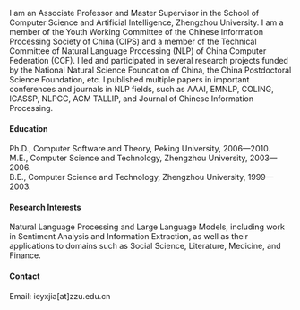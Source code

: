 

<!--[![jiasir803](https://img.shields.io/badge/jiasir803-github-blue?logo=github)](https://github.com/jiasir803)-->

I am an Associate Professor and Master Supervisor in the School of Computer Science and Artificial Intelligence, Zhengzhou University. I am a member of the Youth Working Committee of the Chinese Information Processing Society of China (CIPS) and a member of the Technical Committee of Natural Language Processing (NLP) of China Computer Federation (CCF). I led and participated in several research projects funded by the National Natural Science Foundation of China, the China Postdoctoral Science Foundation, etc. I published multiple papers in important conferences and journals in NLP fields, such as AAAI, EMNLP, COLING, ICASSP, NLPCC, ACM TALLIP, and Journal of Chinese Information Processing.

#### Education
Ph.D., Computer Software and Theory, Peking University, 2006—2010.\
M.E., Computer Science and Technology, Zhengzhou University, 2003—2006.\
B.E., Computer Science and Technology, Zhengzhou University, 1999—2003.

#### Research Interests
Natural Language Processing and Large Language Models, including work in Sentiment Analysis and Information Extraction, as well as their applications to domains such as Social Science, Literature, Medicine, and Finance.

#### Contact
Email: ieyxjia[at]zzu.edu.cn